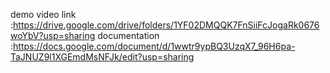 demo video link :https://drive.google.com/drive/folders/1YF02DMQQK7FnSiiFcJogaRk0676woYbV?usp=sharing
documentation :https://docs.google.com/document/d/1wwtr9ypBQ3UzqX7_96H6pa-TaJNUZ9l1XGEmdMsNFJk/edit?usp=sharing